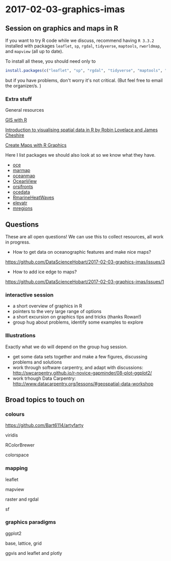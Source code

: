 # 2017-02-03-graphics-imas

## Session on graphics and maps in R

If you want to try R code while we discuss, recommend having `R 3.3.2` installed with packages `leaflet`, `sp`, `rgdal`, `tidyverse`, `maptools`, `rworldmap`, and `mapview` (all up to date). 

To install all these, you should need only to 

```R
install.packages(c("leaflet", "sp", "rgdal", "tidyverse", "maptools", "rworldmap", "mapview"))
```

but if you have problems, don't worry it's not critical. (But feel free to email the organizer/s. )

### Extra stuff

General resources

[GIS with R](https://pakillo.github.io/GISwithR/#1)

[Introduction to visualising spatial data in R by Robin Lovelace and James Cheshire ](https://cran.r-project.org/doc/contrib/intro-spatial-rl.pdf)

[Create Maps with R Graphics](https://www.nceas.ucsb.edu/scicomp/usecases/CreateMapsWithRGraphics)

Here I list packages we should also look at so we know what they have. 

* [oce](https://CRAN.R-project.org/package=oce)
* [marmap](https://CRAN.R-project.org/package=marmap)
* [oceanmap](https://CRAN.R-project.org/package=oceanmap)
* [OceanView](https://CRAN.R-project.org/package=OceanView)
* [orsifronts](https://CRAN.R-project.org/package=orsifronts)
* [ocedata](https://CRAN.R-project.org/package=ocedata)
* [RmarineHeatWaves](https://CRAN.R-project.org/package=RmarineHeatWaves)
* [elevatr](https://CRAN.R-project.org/package=elevatr)
* [mregions](https://CRAN.R-project.org/package=mregions)


## Questions

These are all open questions!  We can use this to collect resources, all work in progress. 

* How to get data on oceanographic features and make nice maps? 

https://github.com/DataScienceHobart/2017-02-03-graphics-imas/issues/3

* How to add ice edge to maps? 

https://github.com/DataScienceHobart/2017-02-03-graphics-imas/issues/1

### interactive session

* a short overview of graphics in R
* pointers to the very large range of options
* a short excursion on graphics tips and tricks (thanks Rowan!)
* group hug about problems, identify some examples to explore

### Illustrations

Exactly what we do will depend on the group hug session. 

* get some data sets together and make a few figures, discussing problems and solutions
* work through software carpentry, and adapt with discussions: http://swcarpentry.github.io/r-novice-gapminder/08-plot-ggplot2/
* work trhough Data Carpentry: http://www.datacarpentry.org/lessons/#geospatial-data-workshop

## Broad topics to touch on

### colours

https://github.com/Bart6114/artyfarty

viridis

RColorBrewer

colorspace

### mapping

leaflet

mapview

raster and rgdal

sf

### graphics paradigms

ggplot2

base, lattice, grid

ggvis and leaflet and plotly


